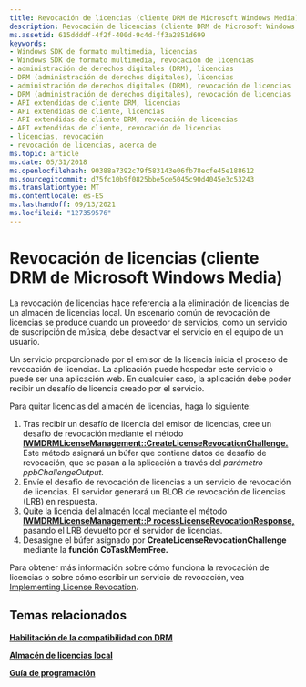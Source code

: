 ```yaml
---
title: Revocación de licencias (cliente DRM de Microsoft Windows Media)
description: Revocación de licencias (cliente DRM de Microsoft Windows Media)
ms.assetid: 615ddddf-4f2f-400d-9c4d-ff3a2851d699
keywords:
- Windows SDK de formato multimedia, licencias
- Windows SDK de formato multimedia, revocación de licencias
- administración de derechos digitales (DRM), licencias
- DRM (administración de derechos digitales), licencias
- administración de derechos digitales (DRM), revocación de licencias
- DRM (administración de derechos digitales), revocación de licencias
- API extendidas de cliente DRM, licencias
- API extendidas de cliente, licencias
- API extendidas de cliente DRM, revocación de licencias
- API extendidas de cliente, revocación de licencias
- licencias, revocación
- revocación de licencias, acerca de
ms.topic: article
ms.date: 05/31/2018
ms.openlocfilehash: 90388a7392c79f583143e06fb78ecfe45e188612
ms.sourcegitcommit: d75fc10b9f0825bbe5ce5045c90d4045e3c53243
ms.translationtype: MT
ms.contentlocale: es-ES
ms.lasthandoff: 09/13/2021
ms.locfileid: "127359576"
---
```

# <a name="license-revocation-microsoft-windows-media-drm-client"></a>Revocación de licencias (cliente DRM de Microsoft Windows Media)

La revocación de licencias hace referencia a la eliminación de licencias de un almacén de licencias local. Un escenario común de revocación de licencias se produce cuando un proveedor de servicios, como un servicio de suscripción de música, debe desactivar el servicio en el equipo de un usuario.

Un servicio proporcionado por el emisor de la licencia inicia el proceso de revocación de licencias. La aplicación puede hospedar este servicio o puede ser una aplicación web. En cualquier caso, la aplicación debe poder recibir un desafío de licencia creado por el servicio.

Para quitar licencias del almacén de licencias, haga lo siguiente:

1.  Tras recibir un desafío de licencia del emisor de licencias, cree un desafío de revocación mediante el método [**IWMDRMLicenseManagement::CreateLicenseRevocationChallenge.**](iwmdrmlicensemanagement-createlicenserevocationchallenge.md) Este método asignará un búfer que contiene datos de desafío de revocación, que se pasan a la aplicación a través del *parámetro ppbChallengeOutput.*
2.  Envíe el desafío de revocación de licencias a un servicio de revocación de licencias. El servidor generará un BLOB de revocación de licencias (LRB) en respuesta.
3.  Quite la licencia del almacén local mediante el método [**IWMDRMLicenseManagement::P rocessLicenseRevocationResponse,**](iwmdrmlicensemanagement-processlicenserevocationresponse.md) pasando el LRB devuelto por el servidor de licencias.
4.  Desasigne el búfer asignado por **CreateLicenseRevocationChallenge** mediante la **función CoTaskMemFree.**

Para obtener más información sobre cómo funciona la revocación de licencias o sobre cómo escribir un servicio de revocación, vea [Implementing License Revocation](/documentation/?url=%2flibrary%2fwmrm10%2fhtm%2fhowlicenserevokationworks.asp).

## <a name="related-topics"></a>Temas relacionados

<dl> <dt>

[**Habilitación de la compatibilidad con DRM**](enabling-drm-support.md)
</dt> <dt>

[**Almacén de licencias local**](local-license-store.md)
</dt> <dt>

[**Guía de programación**](drm-programming-guide.md)
</dt> </dl>

 

 